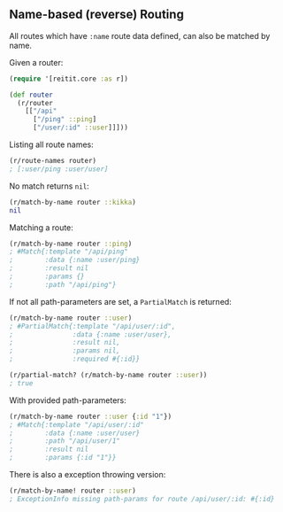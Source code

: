 ## Name-based (reverse) Routing

All routes which have `:name` route data defined, can also be matched by name.

Given a router:

```clj
(require '[reitit.core :as r])

(def router
  (r/router
    [["/api"
      ["/ping" ::ping]
      ["/user/:id" ::user]]]))
```

Listing all route names:

```clj
(r/route-names router)
; [:user/ping :user/user]
```

No match returns `nil`:

```clj
(r/match-by-name router ::kikka)
nil
```

Matching a route:

```clj
(r/match-by-name router ::ping)
; #Match{:template "/api/ping"
;        :data {:name :user/ping}
;        :result nil
;        :params {}
;        :path "/api/ping"}
```

If not all path-parameters are set, a `PartialMatch` is returned:

```clj
(r/match-by-name router ::user)
; #PartialMatch{:template "/api/user/:id",
;               :data {:name :user/user},
;               :result nil,
;               :params nil,
;               :required #{:id}}

(r/partial-match? (r/match-by-name router ::user))
; true
```

With provided path-parameters:

```clj
(r/match-by-name router ::user {:id "1"})
; #Match{:template "/api/user/:id"
;        :data {:name :user/user}
;        :path "/api/user/1"
;        :result nil
;        :params {:id "1"}}
```

There is also a exception throwing version:

```clj
(r/match-by-name! router ::user)
; ExceptionInfo missing path-params for route /api/user/:id: #{:id}
```
